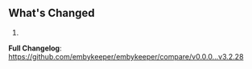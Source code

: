## What's Changed

1.

**Full Changelog**: https://github.com/embykeeper/embykeeper/compare/v0.0.0...v3.2.28
